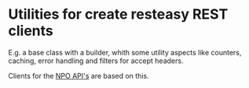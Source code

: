 # Utilities for create resteasy REST clients

E.g. a base class with a builder, whith some utility aspects like counters, caching, error handling and filters for accept headers.

Clients for the [NPO API's](https://github.com/npo-poms/api-clients) are based on this.
